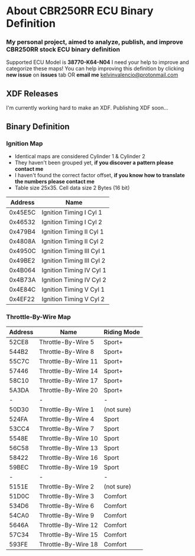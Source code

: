 # About CBR250RR ECU Binary Definition
### My personal project, aimed to analyze, publish, and improve CBR250RR stock ECU binary definition
Supported ECU Model is **38770-K64-N04**
I need your help to improve and categorize these maps!
You can help improving this definition by clicking **new issue** on **issues** tab OR **email me** kelvinvalencio@protonmail.com

## XDF Releases
I'm currently working hard to make an XDF. Publishing XDF soon...

## **Binary Definition**
### Ignition Map
- Identical maps are considered Cylinder 1 & Cylinder 2
- They haven't been grouped yet, **if you discover a pattern please contact me**
- I haven't found the correct factor offset, **if you know how to translate the numbers please contact me**
- Table size 25x35. Cell data size 2 Bytes (16 bit)

| Address | Name
| -- | --
| 0x45E5C | Ignition Timing I Cyl 1 |
| 0x46532 | Ignition Timing I Cyl 2 |
| 0x479B4 | Ignition Timing II Cyl 1 |
| 0x4808A | Ignition Timing II Cyl 2 |
| 0x4950C | Ignition Timing III Cyl 1 |
| 0x49BE2 | Ignition Timing III Cyl 2 |
| 0x4B064 | Ignition Timing IV Cyl 1 |
| 0x4B73A | Ignition Timing IV Cyl 2 |
| 0x4E84C | Ignition Timing V Cyl 1 |
| 0x4EF22 | Ignition Timing V Cyl 2 |

### Throttle-By-Wire Map
| Address | Name | Riding Mode
|-- | -- | --
|52CE8 | Throttle-By-Wire 5 | Sport+
|544B2 | Throttle-By-Wire 8 | Sport+
|55C7C | Throttle-By-Wire 11 | Sport+
|57446 | Throttle-By-Wire 14 | Sport+
|58C10 | Throttle-By-Wire 17 | Sport+
|5A3DA | Throttle-By-Wire 20 | Sport+
| - | - | -
|50D30 | Throttle-By-Wire 1 | (not sure)
|524FA | Throttle-By-Wire 4 | Sport
|53CC4 | Throttle-By-Wire 7 | Sport
|5548E | Throttle-By-Wire 10 | Sport
|56C58 | Throttle-By-Wire 13 | Sport
|58422 | Throttle-By-Wire 16 | Sport
|59BEC | Throttle-By-Wire 19 | Sport
| - | - | -
|5151E | Throttle-By-Wire 2 | (not sure)
|51D0C | Throttle-By-Wire 3 | Comfort
|534D6 | Throttle-By-Wire 6 | Comfort
|54CA0 | Throttle-By-Wire 9 | Comfort
|5646A | Throttle-By-Wire 12 | Comfort
|57C34 | Throttle-By-Wire 15 | Comfort
|593FE | Throttle-By-Wire 18 | Comfort

